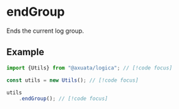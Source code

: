 # endGroup
Ends the current log group.

## Example
```typescript
import {Utils} from "@axuata/logica"; // [!code focus]

const utils = new Utils(); // [!code focus]

utils
    .endGroup(); // [!code focus]
```